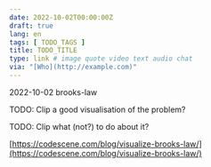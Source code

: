 ```yaml
---
date: 2022-10-02T00:00:00Z
draft: true
lang: en
tags: [ TODO_TAGS ]
title: TODO_TITLE
type: link # image quote video text audio chat
via: "[Who](http://example.com)"
---
```



2022-10-02 brooks-law


TODO: Clip a good visualisation of the problem?

TODO: Clip what (not?) to do about it?

[https://codescene.com/blog/visualize-brooks-law/](https://codescene.com/blog/visualize-brooks-law/)

